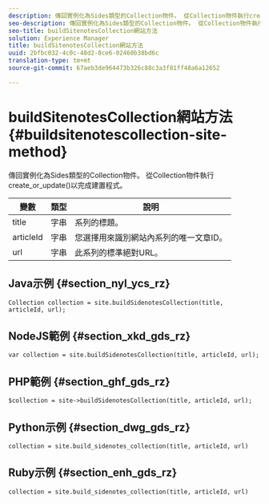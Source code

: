 ```yaml
---
description: 傳回實例化為Sides類型的Collection物件。 從Collection物件執行create_or_update()以完成建置程式。
seo-description: 傳回實例化為Sides類型的Collection物件。 從Collection物件執行create_or_update()以完成建置程式。
seo-title: buildSitenotesCollection網站方法
solution: Experience Manager
title: buildSitenotesCollection網站方法
uuid: 2bfbc032-4c0c-48d2-8ce6-02460b38bd6c
translation-type: tm+mt
source-git-commit: 67aeb3de964473b326c88c3a3f81ff48a6a12652

---
```



# buildSitenotesCollection網站方法{#buildsitenotescollection-site-method}

傳回實例化為Sides類型的Collection物件。 從Collection物件執行create_or_update()以完成建置程式。

| 變數 | 類型 | 說明 |
|--- |--- |--- |
| title | 字串 | 系列的標題。 |
| articleId | 字串 | 您選擇用來識別網站內系列的唯一文章ID。 |
| url | 字串 | 此系列的標準絕對URL。 |

## Java示例 {#section_nyl_ycs_rz}

```
Collection collection = site.buildSidenotesCollection(title, articleId, url); 
```

## NodeJS範例 {#section_xkd_gds_rz}

```
var collection = site.buildSidenotesCollection(title, articleId, url); 
```

## PHP範例 {#section_ghf_gds_rz}

```
$collection = site->buildSidenotesCollection(title, articleId, url); 
```

## Python示例 {#section_dwg_gds_rz}

```
collection = site.build_sidenotes_collection(title, articleId, url) 
```

## Ruby示例 {#section_enh_gds_rz}

```
collection = site.build_sidenotes_collection(title, articleId, url) 
```
